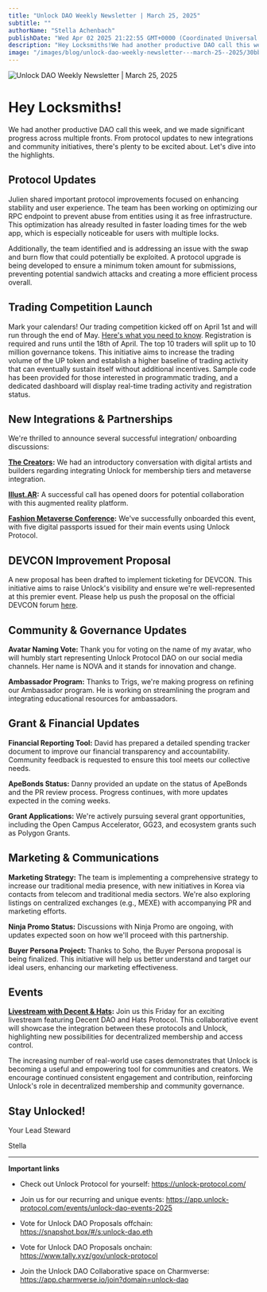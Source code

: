 ```yaml
---
title: "Unlock DAO Weekly Newsletter | March 25, 2025"
subtitle: ""
authorName: "Stella Achenbach"
publishDate: "Wed Apr 02 2025 21:22:55 GMT+0000 (Coordinated Universal Time)"
description: "Hey Locksmiths!We had another productive DAO call this week, and we made significant progress across multiple fronts. From protocol updates to new integrations and community initiatives, there's plenty to be excited about. Let's dive into the highlights. Protocol UpdatesJulien shared important protocol improvements focused on enhancing stability and user experience. The team has been working on optimizing our RPC endpoint to prevent abuse from entities using it as free infrastructure. This op..."
image: "/images/blog/unlock-dao-weekly-newsletter---march-25--2025/30bb7b1bf5c3dd627973960fd101110e.jpg"
---
```


![Unlock DAO Weekly Newsletter | March 25, 2025](https://storage.googleapis.com/papyrus_images/30bb7b1bf5c3dd627973960fd101110e.jpg)

<div class="relative header-and-anchor"><h1 id="h-hey-locksmiths">Hey Locksmiths!</h1></div><p>We had another productive DAO call this week, and we made significant progress across multiple fronts. From protocol updates to new integrations and community initiatives, there's plenty to be excited about. Let's dive into the highlights.</p><p></p><div class="relative header-and-anchor"><h2 id="h-protocol-updates">Protocol Updates</h2></div><p>Julien shared important protocol improvements focused on enhancing stability and user experience. The team has been working on optimizing our RPC endpoint to prevent abuse from entities using it as free infrastructure. This optimization has already resulted in faster loading times for the web app, which is especially noticeable for users with multiple locks.</p><p>Additionally, the team identified and is addressing an issue with the swap and burn flow that could potentially be exploited. A protocol upgrade is being developed to ensure a minimum token amount for submissions, preventing potential sandwich attacks and creating a more efficient process overall.</p><p></p><div class="relative header-and-anchor"><h2 id="h-trading-competition-launch">Trading Competition Launch</h2></div><p>Mark your calendars! Our trading competition kicked off on April 1st and will run through the end of May. <a target="_blank" rel="noopener noreferrer nofollow ugc" class="dont-break-out" href="https://paragraph.com/@unlockprotocol/up-token-trading-competition-on-base?referrer=0xD2BC5cb641aE6f7A880c3dD5Aee0450b5210BE23">Here's what you need to know</a>. Registration is required and runs until the 18th of April. The top 10 traders will split up to 10 million governance tokens. This initiative aims to increase the trading volume of the UP token and establish a higher baseline of trading activity that can eventually sustain itself without additional incentives. Sample code has been provided for those interested in programmatic trading, and a dedicated dashboard will display real-time trading activity and registration status.</p><p></p><div class="relative header-and-anchor"><h2 id="h-new-integrations-and-partnerships">New Integrations &amp; Partnerships</h2></div><p>We're thrilled to announce several successful integration/ onboarding discussions:</p><p><a target="_blank" rel="noopener noreferrer nofollow ugc" class="dont-break-out" href="https://warpcast.com/thecreators"><strong>The Creators</strong></a><strong>:</strong> We had an introductory conversation with digital artists and builders regarding integrating Unlock for membership tiers and metaverse integration.</p><p><a target="_blank" rel="noopener noreferrer nofollow ugc" class="dont-break-out" href="https://illust.ar/"><strong>Illust.AR</strong></a><strong>:</strong> A successful call has opened doors for potential collaboration with this augmented reality platform.</p><p><a target="_blank" rel="noopener noreferrer nofollow ugc" class="dont-break-out" href="https://app.unlock-protocol.com/events/metaverse-fashion-conference-2025"><strong>Fashion Metaverse Conference</strong></a><strong>:</strong> We've successfully onboarded this event, with five digital passports issued for their main events using Unlock Protocol.</p><p></p><div class="relative header-and-anchor"><h2 id="h-devcon-improvement-proposal">DEVCON Improvement Proposal</h2></div><p>A new proposal has been drafted to implement ticketing for DEVCON. This initiative aims to raise Unlock's visibility and ensure we're well-represented at this premier event. Please help us push the proposal on the official DEVCON forum <a target="_blank" rel="noopener noreferrer nofollow ugc" class="dont-break-out" href="https://forum.devcon.org/t/dip-67-onchain-ticketing-for-everyone-for-devconnect-2025/6261?u=stellaachenbach">here</a>.</p><p></p><div class="relative header-and-anchor"><h2 id="h-community-and-governance-updates">Community &amp; Governance Updates</h2></div><p><strong>Avatar Naming Vote:</strong> Thank you for voting on the name of my avatar, who will humbly start representing Unlock Protocol DAO on our social media channels. Her name is NOVA and it stands for innovation and change.</p><p><strong>Ambassador Program:</strong> Thanks to Trigs, we're making progress on refining our Ambassador program. He is working on streamlining the program and integrating educational resources for ambassadors.</p><p></p><div class="relative header-and-anchor"><h2 id="h-grant-and-financial-updates">Grant &amp; Financial Updates</h2></div><p><strong>Financial Reporting Tool:</strong> David has prepared a detailed spending tracker document to improve our financial transparency and accountability. Community feedback is requested to ensure this tool meets our collective needs.</p><p><strong>ApeBonds Status:</strong> Danny provided an update on the status of ApeBonds and the PR review process. Progress continues, with more updates expected in the coming weeks.</p><p><strong>Grant Applications:</strong> We're actively pursuing several grant opportunities, including the Open Campus Accelerator, GG23, and ecosystem grants such as Polygon Grants.</p><p></p><div class="relative header-and-anchor"><h2 id="h-marketing-and-communications">Marketing &amp; Communications</h2></div><p><strong>Marketing Strategy:</strong> The team is implementing a comprehensive strategy to increase our traditional media presence, with new initiatives in Korea via contacts from telecom and traditional media sectors. We're also exploring listings on centralized exchanges (e.g., MEXE) with accompanying PR and marketing efforts.</p><p><strong>Ninja Promo Status:</strong> Discussions with Ninja Promo are ongoing, with updates expected soon on how we'll proceed with this partnership.</p><p><strong>Buyer Persona Project:</strong> Thanks to Soho, the Buyer Persona proposal is being finalized. This initiative will help us better understand and target our ideal users, enhancing our marketing effectiveness.</p><p></p><div class="relative header-and-anchor"><h2 id="h-events">Events</h2></div><p><a target="_blank" rel="noopener noreferrer nofollow ugc" class="dont-break-out" href="https://youtu.be/Y8dDQIs719c?si=kHhQ4GsRh8RbiUVr"><strong>Livestream with Decent &amp; Hats</strong></a><strong>:</strong> Join us this Friday for an exciting livestream featuring Decent DAO and Hats Protocol. This collaborative event will showcase the integration between these protocols and Unlock, highlighting new possibilities for decentralized membership and access control.</p><p></p><p>The increasing number of real-world use cases demonstrates that Unlock is becoming a useful and empowering tool for communities and creators. We encourage continued consistent engagement and contribution, reinforcing Unlock's role in decentralized membership and community governance.</p><p></p><div class="relative header-and-anchor"><h2 id="h-stay-unlocked"><strong>Stay Unlocked!</strong></h2></div><p>Your Lead Steward</p><p>Stella</p><hr><p><strong>Important links</strong></p><ul><li><p>Check out Unlock Protocol for yourself: <a target="_blank" rel="noopener noreferrer nofollow ugc" class="dont-break-out" href="https://unlock-protocol.com/">https://unlock-protocol.com/</a></p></li><li><p>Join us for our recurring and unique events: <a target="_blank" rel="noopener noreferrer nofollow ugc" class="dont-break-out" href="https://app.unlock-protocol.com/events/unlock-dao-events-2025">https://app.unlock-protocol.com/events/unlock-dao-events-2025</a></p></li><li><p>Vote for Unlock DAO Proposals offchain: <a target="_blank" rel="noopener noreferrer nofollow ugc" class="dont-break-out" href="https://snapshot.box/#/s:unlock-dao.eth￼Vote">https://snapshot.box/#/s:unlock-dao.eth</a></p></li><li><p>Vote for Unlock DAO Proposals onchain: <a target="_blank" rel="noopener noreferrer nofollow ugc" class="dont-break-out" href="https://www.tally.xyz/gov/unlock-protocol">https://www.tally.xyz/gov/unlock-protocol</a></p></li><li><p>Join the Unlock DAO Collaborative space on Charmverse: <a target="_blank" rel="noopener noreferrer nofollow ugc" class="dont-break-out" href="https://app.charmverse.io/join?domain=unlock-dao">https://app.charmverse.io/join?domain=unlock-dao</a></p></li></ul><p></p>